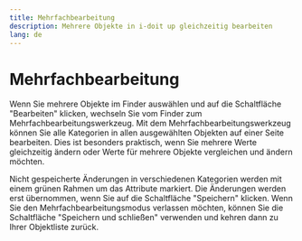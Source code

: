 ```yaml
---
title: Mehrfachbearbeitung
description: Mehrere Objekte in i-doit up gleichzeitig bearbeiten
lang: de
---
```


# Mehrfachbearbeitung

Wenn Sie mehrere Objekte im Finder auswählen und auf die Schaltfläche "Bearbeiten" klicken, wechseln Sie vom Finder zum Mehrfachbearbeitungswerkzeug. Mit dem Mehrfachbearbeitungswerkzeug können Sie alle Kategorien in allen ausgewählten Objekten auf einer Seite bearbeiten. Dies ist besonders praktisch, wenn Sie mehrere Werte gleichzeitig ändern oder Werte für mehrere Objekte vergleichen und ändern möchten.

Nicht gespeicherte Änderungen in verschiedenen Kategorien werden mit einem grünen Rahmen um das Attribute markiert. Die Änderungen werden erst übernommen, wenn Sie auf die Schaltfläche "Speichern" klicken. Wenn Sie den Mehrfachbearbeitungsmodus verlassen möchten, können Sie die Schaltfläche "Speichern und schließen" verwenden und kehren dann zu Ihrer Objektliste zurück.
